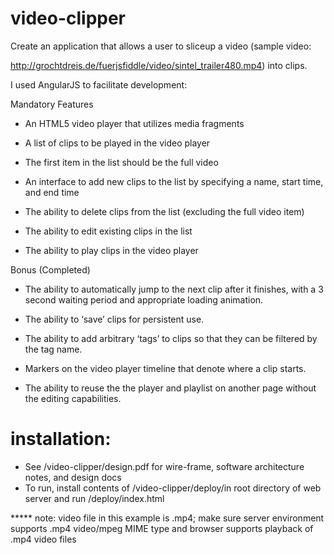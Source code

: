 # video-clipper

Create an application that allows a user to slice­up a video (sample video:

http://grochtdreis.de/fuer­jsfiddle/video/sintel_trailer­480.mp4) into clips.


I used AngularJS to facilitate development:


Mandatory Features

- An HTML5 video player that utilizes media fragments

- A list of clips to be played in the video player

- The first item in the list should be the full video

- An interface to add new clips to the list by specifying a name, start time, and end time

- The ability to delete clips from the list (excluding the full video item​)

- The ability to edit existing clips in the list

- The ability to play clips in the video player


Bonus (Completed)
- The ability to automatically jump to the next clip after it finishes, with a 3 second waiting period and appropriate loading animation.

- The ability to ‘save’ clips for persistent use.

- The ability to add arbitrary ‘tags’ to clips so that they can be filtered by the tag name.

- Markers on the video player timeline that denote where a clip starts.

- The ability to reuse the the player and playlist on another page without the editing capabilities.


# installation:

- See /video-clipper/design.pdf for wire-frame, software architecture notes, and design docs
- To run, install contents of /video-clipper/deploy/in root directory of web server and run /deploy/index.html

 ***** note: video file in this example is .mp4; make sure server environment supports .mp4 video/mpeg MIME type and browser supports playback of .mp4 video files


